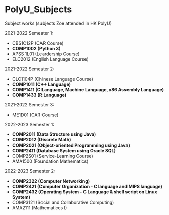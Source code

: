 # PolyU_Subjects
Subject works (subjects Zoe attended in HK PolyU)

2021-2022 Semester 1:
- CBS1C12P (CAR Course)
- **COMP1002 (Python 3)**
- APSS 1L01 (Leardership Course)
- ELC2012 (English Language Course)

2021-2022 Semester 2:
- CLC1104P (Chinese Language Course)
- **COMP1011 (C++ Language)**
- **COMP1411 (C Language, Machine Language, x86 Assembly Language)**
- **COMP1433 (R Language)**

2021-2022 Semester 3:
- ME1D01 (CAR Course)

2022-2023 Semester 1:
- **COMP2011 (Data Structure using Java)**
- **COMP2012 (Discrete Math)**
- **COMP2021 (Object-oriented Programming using Java)**
- **COMP2411 (Database System using Oracle SQL)**
- COMP2S01 (Service-Learning Course)
- AMA1500 (Foundation Mathematics)

2022-2023 Semester 2:
- **COMP2322 (Computer Networking)**
- **COMP2421 (Computer Organization - C language and MIPS language)**
- **COMP2432 (Operating System - C Language & shell script on Linux System)**
- COMP3121 (Social and Collaborative Computing)
- AMA2111 (Mathematiccs I)
